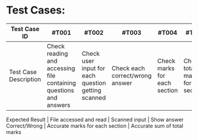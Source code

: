# Test Cases:

Test Case ID | #T001 | #T002 | #T003 | #T004 | #T005 
--- | --- | --- | --- |--- |---
Test Case Description | Check reading and accessing file containing questions and answers | Check user input for each question getting scanned | Check each correct/wrong answer | Check marks for each section | Check total marks for all sections

Expected Result | File accessed and read | Scanned input | Show answer Correct/Wrong | Accurate marks for each section | Accurate sum of total marks